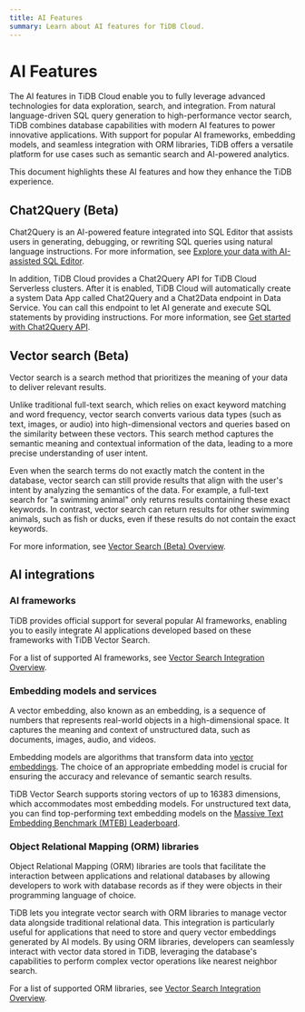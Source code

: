 ```yaml
---
title: AI Features
summary: Learn about AI features for TiDB Cloud.
---
```


# AI Features

The AI features in TiDB Cloud enable you to fully leverage advanced technologies for data exploration, search, and integration. From natural language-driven SQL query generation to high-performance vector search, TiDB combines database capabilities with modern AI features to power innovative applications. With support for popular AI frameworks, embedding models, and seamless integration with ORM libraries, TiDB offers a versatile platform for use cases such as semantic search and AI-powered analytics.

This document highlights these AI features and how they enhance the TiDB experience.

## Chat2Query (Beta)

Chat2Query is an AI-powered feature integrated into SQL Editor that assists users in generating, debugging, or rewriting SQL queries using natural language instructions. For more information, see [Explore your data with AI-assisted SQL Editor](/tidb-cloud/explore-data-with-chat2query.md).

In addition, TiDB Cloud provides a Chat2Query API for TiDB Cloud Serverless clusters. After it is enabled, TiDB Cloud will automatically create a system Data App called Chat2Query and a Chat2Data endpoint in Data Service. You can call this endpoint to let AI generate and execute SQL statements by providing instructions. For more information, see [Get started with Chat2Query API](/tidb-cloud/use-chat2query-api.md).

## Vector search (Beta)

Vector search is a search method that prioritizes the meaning of your data to deliver relevant results.

Unlike traditional full-text search, which relies on exact keyword matching and word frequency, vector search converts various data types (such as text, images, or audio) into high-dimensional vectors and queries based on the similarity between these vectors. This search method captures the semantic meaning and contextual information of the data, leading to a more precise understanding of user intent.

Even when the search terms do not exactly match the content in the database, vector search can still provide results that align with the user's intent by analyzing the semantics of the data. For example, a full-text search for "a swimming animal" only returns results containing these exact keywords. In contrast, vector search can return results for other swimming animals, such as fish or ducks, even if these results do not contain the exact keywords.

For more information, see [Vector Search (Beta) Overview](/vector-search/vector-search-overview.md).

## AI integrations

### AI frameworks

TiDB provides official support for several popular AI frameworks, enabling you to easily integrate AI applications developed based on these frameworks with TiDB Vector Search.

For a list of supported AI frameworks, see [Vector Search Integration Overview](/vector-search/vector-search-integration-overview.md#ai-frameworks).

### Embedding models and services

A vector embedding, also known as an embedding, is a sequence of numbers that represents real-world objects in a high-dimensional space. It captures the meaning and context of unstructured data, such as documents, images, audio, and videos.

Embedding models are algorithms that transform data into [vector embeddings](/vector-search/vector-search-overview.md#vector-embedding). The choice of an appropriate embedding model is crucial for ensuring the accuracy and relevance of semantic search results.

TiDB Vector Search supports storing vectors of up to 16383 dimensions, which accommodates most embedding models. For unstructured text data, you can find top-performing text embedding models on the [Massive Text Embedding Benchmark (MTEB) Leaderboard](https://huggingface.co/spaces/mteb/leaderboard).

### Object Relational Mapping (ORM) libraries

Object Relational Mapping (ORM) libraries are tools that facilitate the interaction between applications and relational databases by allowing developers to work with database records as if they were objects in their programming language of choice.

TiDB lets you integrate vector search with ORM libraries to manage vector data alongside traditional relational data. This integration is particularly useful for applications that need to store and query vector embeddings generated by AI models. By using ORM libraries, developers can seamlessly interact with vector data stored in TiDB, leveraging the database's capabilities to perform complex vector operations like nearest neighbor search.

For a list of supported ORM libraries, see [Vector Search Integration Overview](/vector-search/vector-search-integration-overview.md#object-relational-mapping-orm-libraries).